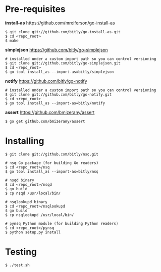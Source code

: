 # Pre-requisites

**install-as** https://github.com/mreiferson/go-install-as

    $ git clone git://github.com/bitly/go-install-as.git
    $ cd <repo_root>
    $ make

**simplejson** https://github.com/bitly/go-simplejson

    # installed under a custom import path so you can control versioning
    $ git clone git://github.com/bitly/go-simplejson.git
    $ cd <repo_root>
    $ go tool install_as --import-as=bitly/simplejson

**notify** https://github.com/bitly/go-notify

    # installed under a custom import path so you can control versioning
    $ git clone git://github.com/bitly/go-notify.git
    $ cd <repo_root>
    $ go tool install_as --import-as=bitly/notify

**assert** https://github.com/bmizerany/assert

    $ go get github.com/bmizerany/assert

# Installing

    $ git clone git://github.com/bitly/nsq.git

    # nsq Go package (for building Go readers)
    $ cd <repo_root>/nsq
    $ go tool install_as --import-as=bitly/nsq

    # nsqd binary
    $ cd <repo_root>/nsqd
    $ go build
    $ cp nsqd /usr/local/bin/

    # nsqlookupd binary
    $ cd <repo_root>/nsqlookupd
    $ go build
    $ cp nsqlookupd /usr/local/bin/

    # pynsq Python module (for building Python readers)
    $ cd <repo_root>/pynsq
    $ python setup.py install

# Testing

    $ ./test.sh
